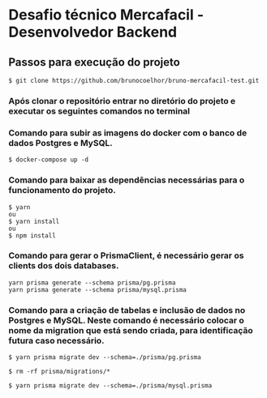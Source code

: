 # Desafio técnico Mercafacil - Desenvolvedor Backend


## Passos para execução do projeto

```
$ git clone https://github.com/brunocoelhor/bruno-mercafacil-test.git
```
### Após clonar o repositório entrar no diretório do projeto e executar os seguintes comandos no terminal

### Comando para subir as imagens do docker com o banco de dados Postgres e MySQL.
```
$ docker-compose up -d
```

### Comando para baixar as dependências necessárias para o funcionamento do projeto.
```
$ yarn
ou
$ yarn install
ou
$ npm install
```
### Comando para gerar o PrismaClient, é necessário gerar os clients dos dois databases.

```
yarn prisma generate --schema prisma/pg.prisma
yarn prisma generate --schema prisma/mysql.prisma
``` 

### Comando para a criação de tabelas e inclusão de dados no Postgres e MySQL. Neste comando é necessário colocar o nome da migration que está sendo criada, para identificação futura caso necessário.
```
$ yarn prisma migrate dev --schema=./prisma/pg.prisma

$ rm -rf prisma/migrations/*

$ yarn prisma migrate dev --schema=./prisma/mysql.prisma
```